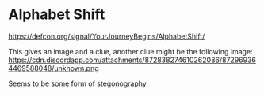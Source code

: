 # Alphabet Shift

https://defcon.org/signal/YourJourneyBegins/AlphabetShift/

This gives an image and a clue, another clue might be the following image: https://cdn.discordapp.com/attachments/872838274610262086/872969364469588048/unknown.png

Seems to be some form of stegonography
